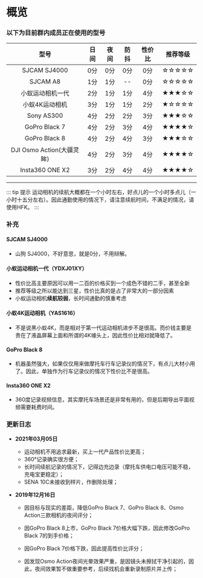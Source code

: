 # 概览

### 以下为目前群内成员正在使用的型号

|        型号        | 日间 | 夜间 | 防抖 | 性价比 | 推荐等级 |
| :----------------: | :--: | :--: | :--: | :----: | :------: |
|    SJCAM SJ4000    | 0分  | 0分  | 0分  |  0分   |  ☆☆☆☆☆   |
|      SJCAM A8      | 1分  | 1分  |  --  |  0分   |  ☆☆☆☆☆   |
|  小蚁运动相机一代  | 2分  | 1分  | 1分  |  4分   |  ★★★☆☆   |
|   小蚁4K运动相机   | 3分  | 1分  | 1分  |  2分   |  ★☆☆☆☆   |
|     Sony AS300     | 4分  | 2分  | 2分  |  3分   |  ★★★☆☆   |
|   GoPro Black 7    | 4分  | 2分  | 3分  |  4分   |  ★★★★☆   |
|   GoPro Black 8    | 4分  | 2分  | 4分  |  3分   |  ★★★☆☆   |
| DJI Osmo Action(大疆灵眸) | 4分  | 2分  | 3分  |  4分   |  ★★★★☆   |
| Insta360 ONE X2 | 3分 | 2分 | 4分 | 4分 | ★★★★☆ |

---

::: tip 提示
运动相机的续航大概都在一个小时左右，好点儿的一个小时多点儿（一小时十五分左右）。因此通勤使用的情况下，请注意续航时间，不满足的情况，请使用HFK。
:::

### 补充

#### SJCAM SJ4000

- 山狗 SJ4000，不好意思，就是0分，不用辩解。

#### 小蚁运动相机一代（YDXJ01XY）

- 性价比高主要原因可以用一二百的价格买到一个成色不错的二手，甚至全新
- 推荐等级之所以能达到三星，性价比真的是占了非常大的一部分因素
- 小蚁运动相机**续航较弱**，长时间通勤的慎重考虑

#### 小蚁4K运动相机（YAS1616）

- 不是说黑小蚁4K，而是相对于第一代运动相机进步不是很高。而价钱主要是贵在了液晶屏幕上面和所谓的4K噱头上，因此性价比相对就降低了。

#### GoPro Black 8

- 机器虽然强大，如果仅仅用来做摩托车行车记录仪的情况下，有点儿大材小用了。因此，单独作为行车记录仪的情况下性价比不是很高。

#### Insta360 ONE X2

- 360度记录视频信息，其实摩托车场景还是非常有用的，但是后期导出平面视频需要耗费时间。

### 更新日志

- **2021年03月05日**
  - 运动相机不用追求最新，买上一代产品性价比更高；
  - 360°记录确实很方便；
  - 长时间续航记录的情况下，记得边充边录（摩托车供电口电压可能不稳，充电宝更稳定）；
  - SENA 10C未接收到样片，作删除处理；

- **2019年12月16日**
  - 因目标与现实的差距，降低GoPro Black 7、GoPro Black 8、Osmo Action三款相机的夜间评分；
  - 因GoPro Black 8上市，GoPro Black 7价格大幅下跌，因此修改GoPro Black 7的到手价格；
  - 因GoPro Black 7价格下跌，因此提高性价比评分；

  - 因发现Osmo Action夜间光晕效果严重，是因镜头未擦拭干净引起的，因此，夜间效果暂不做重要参考，后续找机会重新录制原片并上传；
  